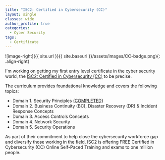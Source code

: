 ```yaml
---
title: "ISC2: Certified in Cybersecurity (CC)"
layout: single
classes: wide
author_profile: true
categories:
  - Cyber Security
tags:
  - Certificate
---
```

![image-right]({{ site.url }}{{ site.baseurl }}/assets/images/CC-badge.png){: .align-right}

I'm working on getting my first entry level certificate in the cyber security world, the <a href="https://www.isc2.org/Certifications/CC" target="_blank">ISC2: Certified in Cybersecurity (CC)</a> to be precise.

The curriculum provides foundational knowledge and covers the following topics:
* Domain 1. Security Principles <a href="{{site.baseurl}}/assets/images/ISC2-CC-module1.png" target="_blank">(COMPLETED)</a>
* Domain 2. Business Continuity (BC), Disaster Recovery (DR) & Incident Response Concepts
* Domain 3. Access Controls Concepts
* Domain 4. Network Security
* Domain 5. Security Operations

As part of their commitment to help close the cybersecurity workforce gap and diversify those working in the field, ISC2 is offering FREE Certified in Cybersecurity (CC) Online Self-Paced Training and exams to one million people.



